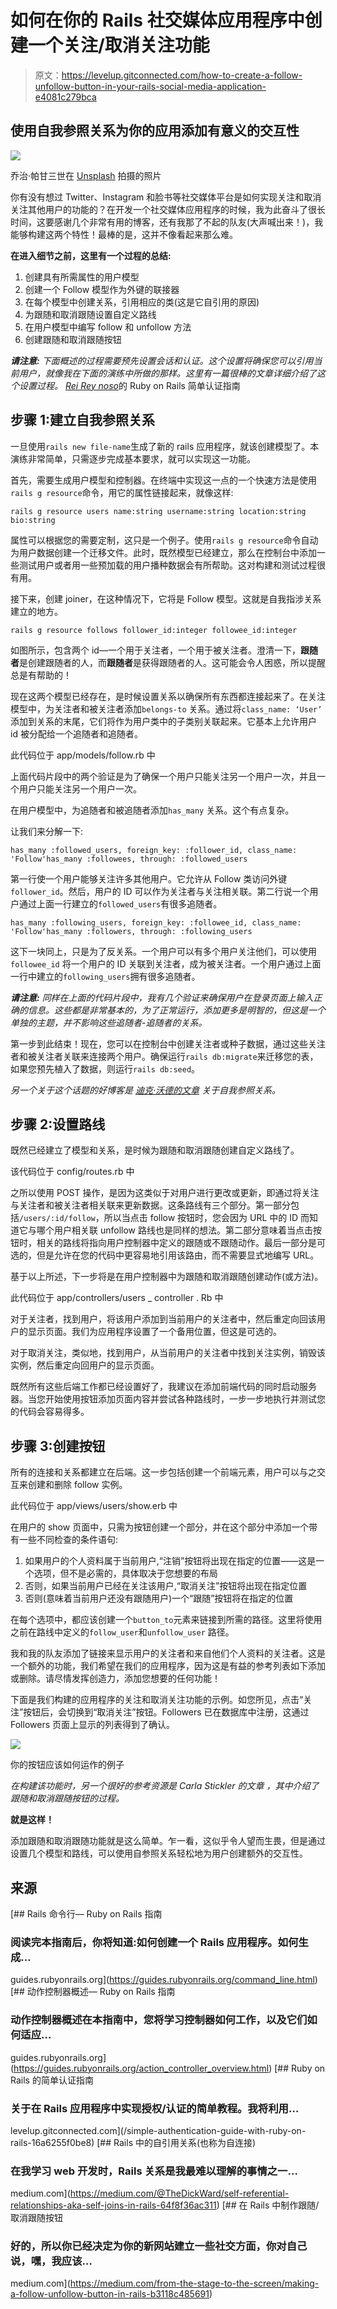 # 如何在你的 Rails 社交媒体应用程序中创建一个关注/取消关注功能

> 原文：<https://levelup.gitconnected.com/how-to-create-a-follow-unfollow-button-in-your-rails-social-media-application-e4081c279bca>

## 使用自我参照关系为你的应用添加有意义的交互性

![](img/3deb4a126d014d56a5d83b9eb81cac47.png)

乔治·帕甘三世在 [Unsplash](https://unsplash.com?utm_source=medium&utm_medium=referral) 拍摄的照片

你有没有想过 Twitter、Instagram 和脸书等社交媒体平台是如何实现关注和取消关注其他用户的功能的？在开发一个社交媒体应用程序的时候，我为此奋斗了很长时间，这要感谢几个非常有用的博客，还有我那了不起的队友(大声喊出来！)，我能够构建这两个特性！最棒的是，这并不像看起来那么难。

**在进入细节之前，这里有一个过程的总结:**

1.  创建具有所需属性的用户模型
2.  创建一个 Follow 模型作为外键的联接器
3.  在每个模型中创建关系，引用相应的类(这是它自引用的原因)
4.  为跟随和取消跟随设置自定义路线
5.  在用户模型中编写 follow 和 unfollow 方法
6.  创建跟随和取消跟随按钮

***请注意:*** *下面概述的过程需要预先设置会话和认证。这个设置将确保您可以引用当前用户，就像我在下面的演练中所做的那样。这里有一篇很棒的文章详细介绍了这个设置过程。* [*Rei Rey noso*](/simple-authentication-guide-with-ruby-on-rails-16a6255f0be8)的 Ruby on Rails 简单认证指南

## 步骤 1:建立自我参照关系

一旦使用`rails new file-name`生成了新的 rails 应用程序，就该创建模型了。本演练非常简单，只需逐步完成基本要求，就可以实现这一功能。

首先，需要生成用户模型和控制器。在终端中实现这一点的一个快速方法是使用`rails g resource`命令，用它的属性链接起来，就像这样:

```
rails g resource users name:string username:string location:string bio:string
```

属性可以根据您的需要定制，这只是一个例子。使用`rails g resource`命令自动为用户数据创建一个迁移文件。此时，既然模型已经建立，那么在控制台中添加一些测试用户或者用一些预加载的用户播种数据会有所帮助。这对构建和测试过程很有用。

接下来，创建 joiner，在这种情况下，它将是 Follow 模型。这就是自我指涉关系建立的地方。

```
rails g resource follows follower_id:integer followee_id:integer
```

如图所示，包含两个 id—一个用于关注者，一个用于被关注者。澄清一下，**跟随者**是创建跟随者的人，而**跟随者**是获得跟随者的人。这可能会令人困惑，所以提醒总是有帮助的！

现在这两个模型已经存在，是时候设置关系以确保所有东西都连接起来了。在关注模型中，为关注者和被关注者添加`belongs-to` 关系。通过将`class_name: ‘User’` 添加到关系的末尾，它们将作为用户类中的子类别关联起来。它基本上允许用户 id 被分配给一个追随者和追随者。

此代码位于 app/models/follow.rb 中

上面代码片段中的两个验证是为了确保一个用户只能关注另一个用户一次，并且一个用户只能关注另一个用户一次。

在用户模型中，为追随者和被追随者添加`has_many` 关系。这个有点复杂。

让我们来分解一下:

```
has_many :followed_users, foreign_key: :follower_id, class_name: 'Follow'has_many :followees, through: :followed_users
```

第一行使一个用户能够关注许多其他用户。它允许从 Follow 类访问外键`follower_id`。然后，用户的 ID 可以作为关注者与关注相关联。第二行说一个用户通过上面一行建立的`followed_users`有很多追随者。

```
has_many :following_users, foreign_key: :followee_id, class_name: 'Follow'has_many :followers, through: :following_users
```

这下一块同上，只是为了反关系。一个用户可以有多个用户关注他们，可以使用`followee_id` 将一个用户的 ID 关联到关注者，成为被关注者。一个用户通过上面一行中建立的`following_users`拥有很多追随者。

***请注意:*** *同样在上面的代码片段中，我有几个验证来确保用户在登录页面上输入正确的信息。这些都是非常基本的，为了正常运行，添加更多是明智的，但这是一个单独的主题，并不影响这些追随者-追随者的关系。*

第一步到此结束！现在，您可以在控制台中创建关注者或种子数据，通过这些关注者和被关注者关联来连接两个用户。确保运行`rails db:migrate`来迁移您的表，如果您预先植入了数据，则运行`rails db:seed`。

*另一个关于这个话题的好博客是* [*迪克·沃德的文章*](https://medium.com/@TheDickWard/self-referential-relationships-aka-self-joins-in-rails-64f8f36ac311) *关于自我参照关系。*

## 步骤 2:设置路线

既然已经建立了模型和关系，是时候为跟随和取消跟随创建自定义路线了。

该代码位于 config/routes.rb 中

之所以使用 POST 操作，是因为这类似于对用户进行更改或更新，即通过将关注与关注者和被关注者相关联来更新数据。这条路线有三个部分。第一部分包括`/users/:id/follow`，所以当点击 follow 按钮时，您会因为 URL 中的 ID 而知道它与哪个用户相关联 unfollow 路线也是同样的想法。第二部分意味着当点击按钮时，相关的路线将指向用户控制器中定义的跟随或不跟随动作。最后一部分是可选的，但是允许在您的代码中更容易地引用该路由，而不需要显式地编写 URL。

基于以上所述，下一步将是在用户控制器中为跟随和取消跟随创建动作(或方法)。

此代码位于 app/controllers/users _ controller . Rb 中

对于关注者，找到用户，将该用户添加到当前用户的关注者中，然后重定向回该用户的显示页面。我们为应用程序设置了一个备用位置，但这是可选的。

对于取消关注，类似地，找到用户，从当前用户的关注者中找到关注实例，销毁该实例，然后重定向回用户的显示页面。

既然所有这些后端工作都已经设置好了，我建议在添加前端代码的同时启动服务器。当您开始使用按钮添加页面内容并尝试各种路线时，一步一步地执行并测试您的代码会容易得多。

## 步骤 3:创建按钮

所有的连接和关系都建立在后端。这一步包括创建一个前端元素，用户可以与之交互来创建和删除 follow 实例。

此代码位于 app/views/users/show.erb 中

在用户的 show 页面中，只需为按钮创建一个部分，并在这个部分中添加一个带有一些不同检查的条件语句:

1.  如果用户的个人资料属于当前用户,“注销”按钮将出现在指定的位置——这是一个选项，但不是必需的，具体取决于您想要的布局
2.  否则，如果当前用户已经在关注该用户,“取消关注”按钮将出现在指定位置
3.  否则(意味着当前用户还没有跟随用户)一个“跟随”按钮将在指定的位置

在每个选项中，都应该创建一个`button_to`元素来链接到所需的路径。这里将使用之前在路线中定义的`follow_user`和`unfollow_user` 路径。

我和我的队友添加了链接来显示用户的关注者和来自他们个人资料的关注者。这是一个额外的功能，我们希望在我们的应用程序，因为这是有益的参考列表如下添加或删除。请尽情发挥创造力，添加您想要的任何功能！

下面是我们构建的应用程序的关注和取消关注功能的示例。如您所见，点击“关注”按钮后，会切换到“取消关注”按钮。Followers 已在数据库中注册，这通过 Followers 页面上显示的列表得到了确认。

![](img/f01359fc90825e87b7151630e6928230.png)

你的按钮应该如何运作的例子

*在构建该功能时，另一个很好的参考资源是 Carla Stickler 的文章* *，其中介绍了跟随和取消跟随按钮的过程。*

**就是这样！**

添加跟随和取消跟随功能就是这么简单。乍一看，这似乎令人望而生畏，但是通过设置几个模型和路线，可以使用自参照关系轻松地为用户创建额外的交互性。

## 来源

[](https://guides.rubyonrails.org/command_line.html) [## Rails 命令行— Ruby on Rails 指南

### 阅读完本指南后，你将知道:如何创建一个 Rails 应用程序。如何生成…

guides.rubyonrails.org](https://guides.rubyonrails.org/command_line.html) [](https://guides.rubyonrails.org/action_controller_overview.html) [## 动作控制器概述— Ruby on Rails 指南

### 动作控制器概述在本指南中，您将学习控制器如何工作，以及它们如何适应…

guides.rubyonrails.org](https://guides.rubyonrails.org/action_controller_overview.html) [](/simple-authentication-guide-with-ruby-on-rails-16a6255f0be8) [## Ruby on Rails 的简单认证指南

### 关于在 Rails 应用程序中实现授权/认证的简单教程。我将利用…

levelup.gitconnected.com](/simple-authentication-guide-with-ruby-on-rails-16a6255f0be8) [](https://medium.com/@TheDickWard/self-referential-relationships-aka-self-joins-in-rails-64f8f36ac311) [## Rails 中的自引用关系(也称为自连接)

### 在我学习 web 开发时，Rails 关系是我最难以理解的事情之一…

medium.com](https://medium.com/@TheDickWard/self-referential-relationships-aka-self-joins-in-rails-64f8f36ac311) [](https://medium.com/from-the-stage-to-the-screen/making-a-follow-unfollow-button-in-rails-b3118c485691) [## 在 Rails 中制作跟随/取消跟随按钮

### 好的，所以你已经决定为你的新网站建立一些社交方面，你对自己说，嘿，我应该…

medium.com](https://medium.com/from-the-stage-to-the-screen/making-a-follow-unfollow-button-in-rails-b3118c485691)
